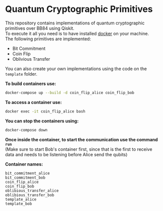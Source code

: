 # Quantum Cryptographic Primitives

This repository contains implementations of quantum cryptographic primitives over BB84 using Qiskit.  
To execute it all you need is to have installed [docker](https://www.docker.com/) on your machine.  
The following primitives are implemented:  
- Bit Commitment
- Coin Flip
- Oblivious Transfer

You can also create your own implementations using the code on the `template` folder.

**To build containers use:**
``` bash
docker-compose up --build -d coin_flip_alice coin_flip_bob
```

**To access a container use:**
``` bash
docker exec -it coin_flip_alice bash
```

**You can stop the containers using:**
``` bash
docker-compose down
```

**Once inside the container, to start the communication use the command `run`**  
(Make sure to start Bob's container first, since that is the first to receive data and needs to be listening before Alice send the qubits)

**Container names:**
```
bit_commitment_alice
bit_commitment_bob
coin_flip_alice
coin_flip_bob
oblibious_transfer_alice
oblibious_transfer_bob
template_alice
template_bob
```
